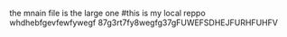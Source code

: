 the mnain file is the large one
#this is my local reppo
whdhebfgevfewfywegf 87g3rt7fy8wegfg37gFUWEFSDHEJFURHFUHFV